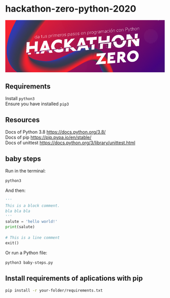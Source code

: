 # hackathon-zero-python-2020

![title](./assets-docs/title.png)

## Requirements
Install `python3`  
Ensure you have installed `pip3`

## Resources
Docs of Python 3.8 https://docs.python.org/3.8/  
Docs of pip https://pip.pypa.io/en/stable/  
Docs of unittest https://docs.python.org/3/library/unittest.html  

## baby steps

Run in the terminal: 
```bash
python3
```
And then:
```python
'''
This is a block comment.
bla bla bla
'''
salute = 'hello world!'
print(salute)

# This is a line comment
exit()
```

Or run a Python file:
```bash
python3 baby-steps.py
```

## Install requirements of aplications with pip

```bash
pip install -r your-folder/requirements.txt
```